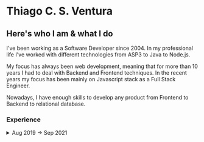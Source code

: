Thiago C. S. Ventura
=======

## Here's who I am & what I do ##

I've been working as a Software Developer since 2004. In my professional life I've worked with different technologies from ASP3 to Java to Node.js.
 
My focus has always been web development, meaning that for more than 10 years I had to deal with Backend and Frontend techniques. In the recent years my focus has been mainly on Javascript stack as a Full Stack Engineer.
 
Nowadays, I have enough skills to develop any product from Frontend to Backend to relational database.


### Experience
<details>
  <summary>Aug 2019 → Sep 2021</summary>
  
>  ###
>  Working as Software Engineer for multiple projects at Zoopla. Hands on full development cycle from dev environment to production on different stacks.
>
>  <ins>**As a Frontend Engineer**</ins> I’ve helped the company working from data analytics migration plans to new feature implementations in React.
>
>  Working on a plan to migrate Zoopla website from GA to Segment. As part of the job I had to understand a 10 years old GTM implementation legacy and define how to migrate to a new tool, Segment.
>
>  Working on rebranding full PDP and DDP pages, implementing new features from scratch using React, Next.js, Styled Components along with Storybook and GraphQL. This was part of a big move from Perl legacy stack to a completely fresh new stack that I helped to build.
>
>  `Custom GTM templates, Segment, javascript, data modeling, React, Next.js, Styled Components, Storybook, GraphQL`
>
>
>   <ins>**As a Fullstack Engineer**</ins> I’ve helped the company to build the new stack that would replace the legacy one.
>
>   Working in a brand new project to be built from scratch, now my goal was to help the company to define how the future should look like. Identifying and finding better ways to improve our tech stack and velocity.
>
>   The process was driven mainly by POCs, where once it is proved workable that approach would be followed.
>
>   <ins>**Gitlab CI/CD**</ins>
>
>   One of the main points identified to be addressed was the struggle that every team in the company had to ship new code to QA and PROD. The CI/CD done in Jenkins and complex terraform modules plus bespoke CLI tools was time consuming and engineers didn’t understand how things worked under the hood.
>
>   A POC using Gitlab CI/CD proved to be simpler, powerfull, extendable and less time consuming. We managed to decrease the time to enable CI/CD in a project from days to hours and there are still room for improvements to allow a project to enable CI/CD in minutes.
>
> `Docker, AWS ECS, Terraform`
>  
>   <ins>**GraphQL**</ins>
>
>   Many of the APIs were written in Perl initially to be Restful APIs. In the course of time those APIs became a mix of concerns and more similar to BFFs (Backend For Frontends). Every new changes/features needed for the FE a Perl API needed to be maintained which was not the companies goal.
>
>   A new layer in GraphQL using Nodejs was our proposal. Nodejs is familiar for FE engineers what would allow more flexibility and velocity and also make more sense for BFFs.
>
>   A GraphQL API was created and designed by domain to support the multiple Micro FE apps. The goal was simple, design the best BFF as possible for the FE app through Schemas and Resolvers and don’t bother about datasource complexities.
>
>   Over time, would be simpler to connect multiple datasources from different stack to the BFFs without much complexity.
>
> `Docker, AWS ECS, Terraform, Nodejs, Typescript, Apollo Server, GraphQL Codegen`
>
>   <ins>**Scalable and integrated GraphQL service**</ins>
>
>   One of the challenges with our new GraphQL layer was to integrate with many of our services and scale it properly for production. Bringing our GraphQL from AWS ECS to AWS Lambdas would benefit us with easy integration for Authentication through API Gateway and more layers of security as for example WAF.
>
>   Serveless Framework was a great addition to improve our development experience with lambdas. Helping to easily integrate WAF, API Gateway and Authorizers. Allowing us to run our lambda offline created a great experience as well.
>
> `Serverless Framework, API Gateway, WAF, Cloudfront`
>
>   Other projects worth mentioning: Contract testing (Pact-js) - PoC, A/B Tests with Lambda@Egde and Optimizely - PoC
>
</details>
